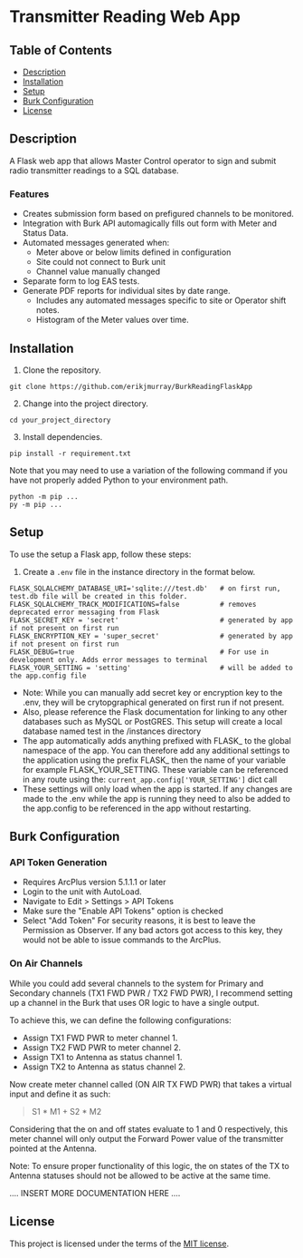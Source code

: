 # Transmitter Reading Web App

## Table of Contents

- [Description](#description)
- [Installation](#installation)
- [Setup](#setup)
- [Burk Configuration](#burk-configuration)
- [License](#license)

## Description

A Flask web app that allows Master Control operator to sign and submit radio transmitter readings to a SQL database.

### Features
* Creates submission form based on prefigured channels to be monitored.
* Integration with Burk API automagically fills out form with Meter and Status Data. 
* Automated messages generated when:
  - Meter above or below limits defined in configuration
  - Site could not connect to Burk unit
  - Channel value manually changed
* Separate form to log EAS tests.
* Generate PDF reports for individual sites by date range. 
  - Includes any automated messages specific to site or Operator shift notes.
  - Histogram of the Meter values over time.

## Installation

1. Clone the repository.

```shell
git clone https://github.com/erikjmurray/BurkReadingFlaskApp
```

2. Change into the project directory.

```shell
cd your_project_directory
```

3. Install dependencies.

```shell
pip install -r requirement.txt
```

Note that you may need to use a variation of the following command if you have not properly added Python to your environment path.
```shell
python -m pip ...
py -m pip ...
```

## Setup

To use the setup a Flask app, follow these steps:

1. Create a `.env` file in the instance directory in the format below.

```code
FLASK_SQLALCHEMY_DATABASE_URI='sqlite:///test.db'   # on first run, test.db file will be created in this folder.
FLASK_SQLALCHEMY_TRACK_MODIFICATIONS=false          # removes deprecated error messaging from Flask
FLASK_SECRET_KEY = 'secret'                         # generated by app if not present on first run
FLASK_ENCRYPTION_KEY = 'super_secret'               # generated by app if not present on first run
FLASK_DEBUG=true                                    # For use in development only. Adds error messages to terminal
FLASK_YOUR_SETTING = 'setting'                      # will be added to the app.config file
```

- Note: While you can manually add secret key or encryption key to the .env, they will be crytopgraphical generated on first run if not present.
- Also, please reference the Flask documentation for linking to any other databases such as MySQL or PostGRES. This setup will create a local database named test in the /instances directory
- The app automatically adds anything prefixed with FLASK_ to the global namespace of the app. You can therefore add any additional settings to the application using the prefix FLASK_ then the name of your variable for example FLASK_YOUR_SETTING. These variable can be referenced in any route using the: `current_app.config['YOUR_SETTING']` dict call
- These settings will only load when the app is started. If any changes are made to the .env while the app is running they need to also be added to the app.config to be referenced in the app without restarting.

## Burk Configuration

### API Token Generation
- Requires ArcPlus version 5.1.1.1 or later
- Login to the unit with AutoLoad.
- Navigate to Edit > Settings > API Tokens
- Make sure the "Enable API Tokens" option is checked
- Select "Add Token"
For security reasons, it is best to leave the Permission as Observer. If any bad actors got access to this key, they would not be able to issue commands to the ArcPlus.

### On Air Channels

While you could add several channels to the system for Primary and Secondary channels (TX1 FWD PWR / TX2 FWD PWR), I recommend setting up a channel in the Burk that uses OR logic to have a single output. 

To achieve this, we can define the following configurations:

- Assign TX1 FWD PWR to meter channel 1.
- Assign TX2 FWD PWR to meter channel 2.
- Assign TX1 to Antenna as status channel 1.
- Assign TX2 to Antenna as status channel 2.

Now create meter channel called (ON AIR TX FWD PWR) that takes a virtual input and define it as such:

> S1 * M1 + S2 * M2

Considering that the on and off states evaluate to 1 and 0 respectively, this meter channel will only output the Forward Power value of the transmitter pointed at the Antenna.

Note: To ensure proper functionality of this logic, the on states of the TX to Antenna statuses should not be allowed to be active at the same time.


.... INSERT MORE DOCUMENTATION HERE ....

## License

This project is licensed under the terms of the [MIT license](LICENSE).

